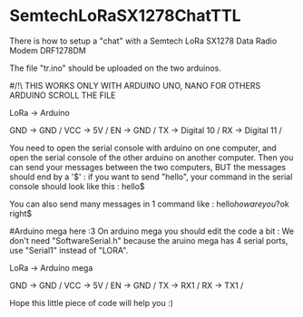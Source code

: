 # SemtechLoRaSX1278ChatTTL

There is how to setup a "chat" with a Semtech LoRa SX1278 Data Radio Modem DRF1278DM

The file "tr.ino" should be uploaded on the two arduinos.

#/!\ THIS WORKS ONLY WITH ARDUINO UNO, NANO FOR OTHERS ARDUINO SCROLL THE FILE

LoRa -> Arduino 

GND -> GND / 
VCC -> 5V / 
EN -> GND / 
TX -> Digital 10 / 
RX -> Digital 11 / 

You need to open the serial console with arduino on one computer, and open the serial console of the other arduino on another computer.
Then you can send your messages between the two computers, BUT the messages should end by a '$' : if you want to send "hello", your command in the serial console should look like this : hello$

You can also send many messages in 1 command like : hello$how are you ?$ok right$

#Arduino mega here :3
On arduino mega you should edit the code a bit :
We don't need "SoftwareSerial.h" because the aruino mega has 4 serial ports, use "Serial1" instead of "LORA".

LoRa -> Arduino mega

GND -> GND / 
VCC -> 5V / 
EN -> GND / 
TX -> RX1 / 
RX -> TX1 / 

Hope this little piece of code will help you :)
